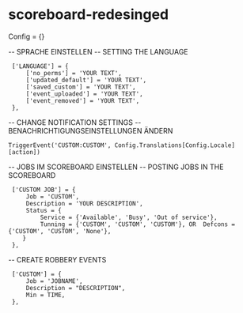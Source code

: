 # scoreboard-redesinged


Config = {}


-- SPRACHE EINSTELLEN -- SETTING THE LANGUAGE

     ['LANGUAGE'] = {
         ['no_perms'] = 'YOUR TEXT',
         ['updated_default'] = 'YOUR TEXT',
         ['saved_custom'] = 'YOUR TEXT',
         ['event_uploaded'] = 'YOUR TEXT',
         ['event_removed'] = 'YOUR TEXT',
     },


-- CHANGE NOTIFICATION SETTINGS -- BENACHRICHTIGUNGSEINSTELLUNGEN ÄNDERN


    TriggerEvent('CUSTOM:CUSTOM', Config.Translations[Config.Locale][action])


-- JOBS IM SCOREBOARD EINSTELLEN -- POSTING JOBS IN THE SCOREBOARD

     ['CUSTOM JOB'] = {
         Job = 'CUSTOM',
         Description = 'YOUR DESCRIPTION',
         Status = {
             Service = {'Available', 'Busy', 'Out of service'},
             Tunning = {'CUSTOM', 'CUSTOM', 'CUSTOM'}, OR  Defcons = {'CUSTOM', 'CUSTOM', 'None'},
        }
     },

-- CREATE ROBBERY EVENTS

     ['CUSTOM'] = {
         Job = 'JOBNAME',
         Description = "DESCRIPTION",
         Min = TIME,
     },

